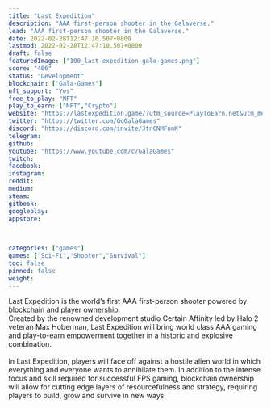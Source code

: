 ```yaml
---
title: "Last Expedition"
description: "AAA first-person shooter in the Galaverse."
lead: "AAA first-person shooter in the Galaverse."
date: 2022-02-28T12:47:10.507+0800
lastmod: 2022-02-28T12:47:10.507+0800
draft: false
featuredImage: ["100_last-expedition-gala-games.png"]
score: "406"
status: "Development"
blockchain: ["Gala-Games"]
nft_support: "Yes"
free_to_play: "NFT"
play_to_earn: ["NFT","Crypto"]
website: "https://lastexpedition.game/?utm_source=PlayToEarn.net&utm_medium=organic&utm_campaign=gamepage"
twitter: "https://twitter.com/GoGalaGames"
discord: "https://discord.com/invite/JtnCNMFnnK"
telegram: 
github: 
youtube: "https://www.youtube.com/c/GalaGames"
twitch: 
facebook: 
instagram: 
reddit: 
medium: 
steam: 
gitbook: 
googleplay: 
appstore: 

  
    
categories: ["games"]
games: ["Sci-Fi","Shooter","Survival"]
toc: false
pinned: false
weight: 
---
```

Last Expedition is the world’s first AAA first-person shooter powered by blockchain and player ownership. <br> Created by the renowned development studio Certain Affinity led by Halo 2 veteran Max Hoberman, Last Expedition will bring world class AAA gaming and play-to-earn empowerment together in a historic and explosive combination. <br> <br> In Last Expedition, players will face off against a hostile alien world in which everything and everyone wants to annihilate them. In addition to the intense focus and skill required for successful FPS gaming, blockchain ownership will allow for cutting edge layers of resourcefulness and strategy, requiring players to build, grow and survive in new ways.